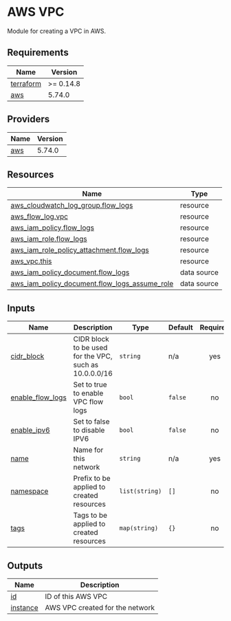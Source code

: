 # AWS VPC

Module for creating a VPC in AWS.

<!-- BEGIN_TF_DOCS -->
## Requirements

| Name | Version |
|------|---------|
| <a name="requirement_terraform"></a> [terraform](#requirement\_terraform) | >= 0.14.8 |
| <a name="requirement_aws"></a> [aws](#requirement\_aws) | 5.74.0 |

## Providers

| Name | Version |
|------|---------|
| <a name="provider_aws"></a> [aws](#provider\_aws) | 5.74.0 |

## Resources

| Name | Type |
|------|------|
| [aws_cloudwatch_log_group.flow_logs](https://registry.terraform.io/providers/hashicorp/aws/5.74.0/docs/resources/cloudwatch_log_group) | resource |
| [aws_flow_log.vpc](https://registry.terraform.io/providers/hashicorp/aws/5.74.0/docs/resources/flow_log) | resource |
| [aws_iam_policy.flow_logs](https://registry.terraform.io/providers/hashicorp/aws/5.74.0/docs/resources/iam_policy) | resource |
| [aws_iam_role.flow_logs](https://registry.terraform.io/providers/hashicorp/aws/5.74.0/docs/resources/iam_role) | resource |
| [aws_iam_role_policy_attachment.flow_logs](https://registry.terraform.io/providers/hashicorp/aws/5.74.0/docs/resources/iam_role_policy_attachment) | resource |
| [aws_vpc.this](https://registry.terraform.io/providers/hashicorp/aws/5.74.0/docs/resources/vpc) | resource |
| [aws_iam_policy_document.flow_logs](https://registry.terraform.io/providers/hashicorp/aws/5.74.0/docs/data-sources/iam_policy_document) | data source |
| [aws_iam_policy_document.flow_logs_assume_role](https://registry.terraform.io/providers/hashicorp/aws/5.74.0/docs/data-sources/iam_policy_document) | data source |

## Inputs

| Name | Description | Type | Default | Required |
|------|-------------|------|---------|:--------:|
| <a name="input_cidr_block"></a> [cidr\_block](#input\_cidr\_block) | CIDR block to be used for the VPC, such as 10.0.0.0/16 | `string` | n/a | yes |
| <a name="input_enable_flow_logs"></a> [enable\_flow\_logs](#input\_enable\_flow\_logs) | Set to true to enable VPC flow logs | `bool` | `false` | no |
| <a name="input_enable_ipv6"></a> [enable\_ipv6](#input\_enable\_ipv6) | Set to false to disable IPV6 | `bool` | `false` | no |
| <a name="input_name"></a> [name](#input\_name) | Name for this network | `string` | n/a | yes |
| <a name="input_namespace"></a> [namespace](#input\_namespace) | Prefix to be applied to created resources | `list(string)` | `[]` | no |
| <a name="input_tags"></a> [tags](#input\_tags) | Tags to be applied to created resources | `map(string)` | `{}` | no |

## Outputs

| Name | Description |
|------|-------------|
| <a name="output_id"></a> [id](#output\_id) | ID of this AWS VPC |
| <a name="output_instance"></a> [instance](#output\_instance) | AWS VPC created for the network |
<!-- END_TF_DOCS -->